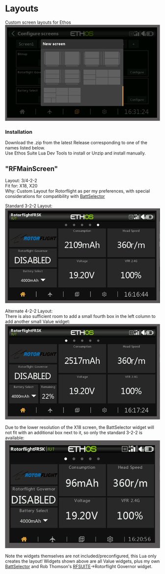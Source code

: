 # Layouts
Custom screen layouts for Ethos<br>
![](https://github.com/BladeScraper-Designs/Ethos_Layouts/blob/main/img/Select.png?raw=true)<br>
### Installation
Download the .zip from the latest Release corresponding to one of the names listed below.<br>
Use Ethos Suite Lua Dev Tools to install or Unzip and install manually.

## "RFMainScreen"<br>
Layout: 3/4-2-2<br>
Fit for: X18, X20<br>
Why: Custom Layout for Rotorflight as per my preferences, with special considerations for compatibility with [BattSelector](https://github.com/BladeScraper-Designs/Ethos_BattSelector)

Standard 3-2-2 Layout:<br>
![](https://github.com/BladeScraper-Designs/Ethos_Layouts/blob/main/img/X20.png?raw=true)<br>

Alternate 4-2-2 Layout:<br>
There is also sufficient room to add a small fourth box in the left column to add another small Value widget:<br>
![](https://github.com/BladeScraper-Designs/Ethos_Layouts/blob/main/img/X20_ALT.png?raw=true)<br>

Due to the lower resolution of the X18 screen, the BattSelector widget will not fit with an additional box next to it, so only the standard 3-2-2 is available:<br>
![](https://github.com/BladeScraper-Designs/Ethos_Layouts/blob/main/img/X18.png?raw=true)<br>

Note the widgets themselves are not included/preconfigured, this Lua only creates the layout!  Widgets shown above are all Value widgets, plus my own [BattSelector](https://github.com/BladeScraper-Designs/Ethos_BattSelector) and Rob Thomson's [RFSUITE](https://github.com/robthomson/rotorflight-lua-ethos-suite)->Rotorflight Governor widget.
